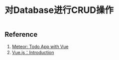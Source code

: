 # 对Database进行CRUD操作


```javascript

```



## Reference

1. [Meteor: Todo App with Vue](https://www.meteor.com/tutorials/vue/components)
2. [Vue.js：Introduction](https://vuejs.org/v2/guide/)



